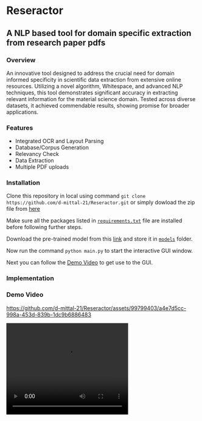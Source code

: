 # Reseractor 
A NLP based tool for domain specific extraction from research paper pdfs
---

### Overview
An innovative tool designed to address the crucial need for domain 
informed specificity in scientific data extraction from extensive online resources. Utilizing a novel algorithm, Whitespace, and advanced NLP techniques, this tool demonstrates significant 
accuracy in extracting relevant information for the material science domain. Tested across diverse datasets, it achieved commendable results, showing promise for broader applications.

### Features
- Integrated OCR and Layout Parsing
- Database/Corpus Generation
- Relevancy Check
- Data Extraction
- Multiple PDF uploads

### Installation

Clone this repository in local using command `git clone https://github.com/d-mittal-21/Reseractor.git` or simply dowload the zip file from [here](https://github.com/d-mittal-21/Reseractor/archive/refs/heads/main.zip)

Make sure all the packages listed in [`requirements.txt`](requirements.txt) file are installed before following further steps.

Download the pre-trained model from this [link](abc.com) and store it in [`models`](./models/) folder.

Now run the command `python main.py` to start the interactive GUI window.

Next you can follow the [Demo Video](#demo-video) to get use to the GUI.

### Implementation

### Demo Video

https://github.com/d-mittal-21/Reseractor/assets/99799403/a4e7d5cc-998a-453d-839b-1dc9b6886483


<video width="320" height="240" controls>
  <source src="./media/tool_video.mp4">
</video>


